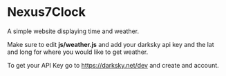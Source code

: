 # Nexus7Clock
A simple website displaying time and weather.

Make sure to edit <b>js/weather.js</b> and add your darksky api key and the lat and long for where you would like to get weather.

To get your API Key go to https://darksky.net/dev and create and account.
